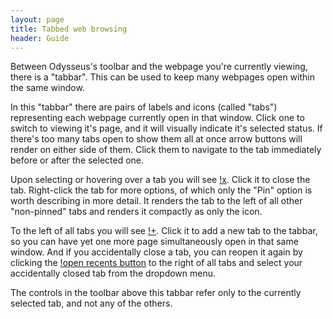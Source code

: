 ```yaml
---
layout: page
title: Tabbed web browsing
header: Guide
---
```


Between Odysseus's toolbar and the webpage you're currently viewing, there is a "tabbar". This can be used to keep many webpages open within the same window.

In this "tabbar" there are pairs of labels and icons (called "tabs") representing each webpage currently open in that window. Click one to switch to viewing it's page, and it will visually indicate it's selected status. If there's too many tabs open to show them all at once arrow buttons will render on either side of them. Click them to navigate to the tab immediately before or after the selected one.

Upon selecting or hovering over a tab you will see [!x](icon:16/window-close-symbolic). Click it to close the tab. Right-click the tab for more options, of which only the "Pin" option is worth describing in more detail. It renders the tab to the left of all other "non-pinned" tabs and renders it compactly as only the icon.

To the left of all tabs you will see [!+](icon:16/list-add-symbolic). Click it to add a new tab to the tabbar, so you can have yet one more page simultaneously open in that same window. And if you accidentally close a tab, you can reopen it again by clicking the [!open recents button](icon:16/document-open-recent-symbolic) to the right of all tabs and select your accidentally closed tab from the dropdown menu.

The controls in the toolbar above this tabbar refer only to the currently selected tab, and not any of the others.
